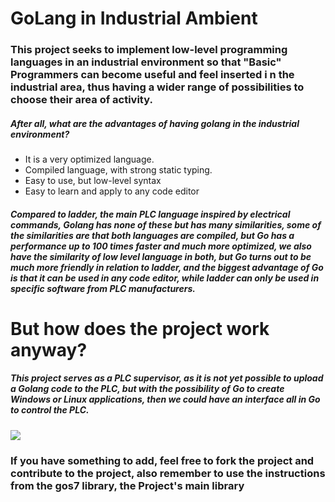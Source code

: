 <h1>GoLang in Industrial Ambient</h1>

<h3>This project seeks to implement low-level programming languages in an industrial environment so that "Basic" Programmers can become useful and feel inserted i
n the industrial area, thus having a wider range of possibilities to choose their area of activity. </h3>

<h5>After all, what are the advantages of having golang in the industrial environment?</h5>

<ul>
  <li>It is a very optimized language.</li>
  <li>Compiled language, with strong static typing.</li>
  <li>Easy to use, but low-level syntax</li>
  <li>Easy to learn and apply to any code editor</li>

</ul>

<h5>Compared to ladder, the main PLC language inspired by electrical commands, Golang has none of these but has many similarities, some of the similarities are that both languages are compiled, but Go has a performance up to 100 times faster and much more optimized, we also have the similarity of low level language in both, but Go turns out to be much more friendly in relation to ladder, and the biggest advantage of Go is that it can be used in any code editor, while ladder can only be used in specific software from PLC manufacturers.</h5>

<h1>But how does the project work anyway?</h1>
<h5>This project serves as a PLC supervisor, as it is not yet possible to upload a Golang code to the PLC, but with the possibility of Go to create Windows or Linux applications, then we could have an interface all in Go to control the PLC.</h5>


<img src="https://user-images.githubusercontent.com/70967912/220453268-ed1de8f5-b02e-4674-9e05-3471f0e1f540.jpeg">


<h3>If you have something to add, feel free to fork the project and contribute to the project, also remember to use the instructions from the gos7 library, the Project's main library</h3>


